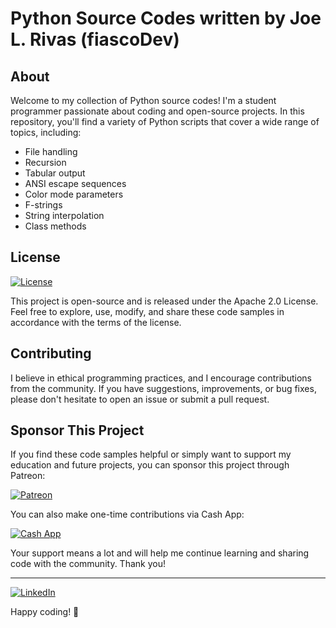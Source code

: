 # Python Source Codes written by Joe L. Rivas (fiascoDev)

## About
Welcome to my collection of Python source codes! I'm a student programmer passionate about coding and open-source projects. In this repository, you'll find a variety of Python scripts that cover a wide range of topics, including:

- File handling
- Recursion
- Tabular output
- ANSI escape sequences
- Color mode parameters
- F-strings
- String interpolation
- Class methods

## License
[![License](https://img.shields.io/badge/License-Apache%202.0-blue.svg)](https://github.com/jrivas12/fiascoDev/blob/f6737677c4b32b343127266dd81442b58237c0fb/LICENSE)

This project is open-source and is released under the Apache 2.0 License. Feel free to explore, use, modify, and share these code samples in accordance with the terms of the license.

## Contributing
I believe in ethical programming practices, and I encourage contributions from the community. If you have suggestions, improvements, or bug fixes, please don't hesitate to open an issue or submit a pull request.

## Sponsor This Project
If you find these code samples helpful or simply want to support my education and future projects, you can sponsor this project through Patreon:

[![Patreon](https://img.shields.io/badge/Sponsor-Patreon/jrivas12-orange.svg)](https://patreon.com/jrivas12)

You can also make one-time contributions via Cash App:

[![Cash App](https://img.shields.io/badge/CashApp-$joerivas801%20-green.svg)](https://cash.app/$joerivas801)

Your support means a lot and will help me continue learning and sharing code with the community. Thank you!

---
[![LinkedIn](https://img.shields.io/badge/LinkedIn-joeleerivas-teal.svg)](https://www.linkedin.com/in/joeleerivas)
             
Happy coding! 🚀
